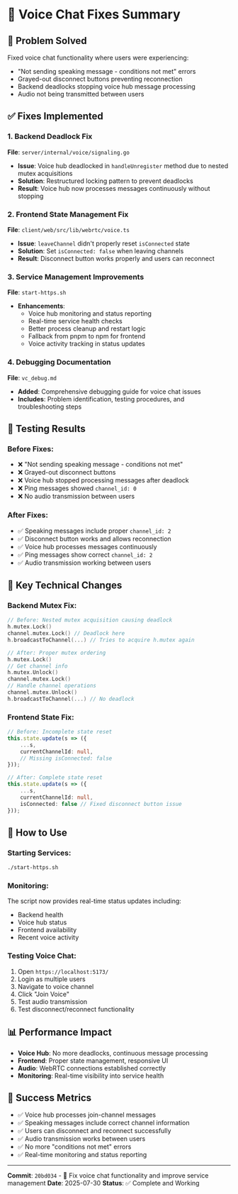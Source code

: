 # 🎤 Voice Chat Fixes Summary

## 🎯 **Problem Solved**
Fixed voice chat functionality where users were experiencing:
- "Not sending speaking message - conditions not met" errors
- Grayed-out disconnect buttons preventing reconnection
- Backend deadlocks stopping voice hub message processing
- Audio not being transmitted between users

## ✅ **Fixes Implemented**

### **1. Backend Deadlock Fix**
**File**: `server/internal/voice/signaling.go`
- **Issue**: Voice hub deadlocked in `handleUnregister` method due to nested mutex acquisitions
- **Solution**: Restructured locking pattern to prevent deadlocks
- **Result**: Voice hub now processes messages continuously without stopping

### **2. Frontend State Management Fix**
**File**: `client/web/src/lib/webrtc/voice.ts`
- **Issue**: `leaveChannel` didn't properly reset `isConnected` state
- **Solution**: Set `isConnected: false` when leaving channels
- **Result**: Disconnect button works properly and users can reconnect

### **3. Service Management Improvements**
**File**: `start-https.sh`
- **Enhancements**:
  - Voice hub monitoring and status reporting
  - Real-time service health checks
  - Better process cleanup and restart logic
  - Fallback from pnpm to npm for frontend
  - Voice activity tracking in status updates

### **4. Debugging Documentation**
**File**: `vc_debug.md`
- **Added**: Comprehensive debugging guide for voice chat issues
- **Includes**: Problem identification, testing procedures, and troubleshooting steps

## 🧪 **Testing Results**

### **Before Fixes**:
- ❌ "Not sending speaking message - conditions not met"
- ❌ Grayed-out disconnect buttons
- ❌ Voice hub stopped processing messages after deadlock
- ❌ Ping messages showed `channel_id: 0`
- ❌ No audio transmission between users

### **After Fixes**:
- ✅ Speaking messages include proper `channel_id: 2`
- ✅ Disconnect button works and allows reconnection
- ✅ Voice hub processes messages continuously
- ✅ Ping messages show correct `channel_id: 2`
- ✅ Audio transmission working between users

## 🔧 **Key Technical Changes**

### **Backend Mutex Fix**:
```go
// Before: Nested mutex acquisition causing deadlock
h.mutex.Lock()
channel.mutex.Lock() // Deadlock here
h.broadcastToChannel(...) // Tries to acquire h.mutex again

// After: Proper mutex ordering
h.mutex.Lock()
// Get channel info
h.mutex.Unlock()
channel.mutex.Lock()
// Handle channel operations
channel.mutex.Unlock()
h.broadcastToChannel(...) // No deadlock
```

### **Frontend State Fix**:
```typescript
// Before: Incomplete state reset
this.state.update(s => ({
    ...s,
    currentChannelId: null,
    // Missing isConnected: false
}));

// After: Complete state reset
this.state.update(s => ({
    ...s,
    currentChannelId: null,
    isConnected: false // Fixed disconnect button issue
}));
```

## 🚀 **How to Use**

### **Starting Services**:
```bash
./start-https.sh
```

### **Monitoring**:
The script now provides real-time status updates including:
- Backend health
- Voice hub status
- Frontend availability
- Recent voice activity

### **Testing Voice Chat**:
1. Open `https://localhost:5173/`
2. Login as multiple users
3. Navigate to voice channel
4. Click "Join Voice"
5. Test audio transmission
6. Test disconnect/reconnect functionality

## 📊 **Performance Impact**

- **Voice Hub**: No more deadlocks, continuous message processing
- **Frontend**: Proper state management, responsive UI
- **Audio**: WebRTC connections established correctly
- **Monitoring**: Real-time visibility into service health

## 🎉 **Success Metrics**

- ✅ Voice hub processes join-channel messages
- ✅ Speaking messages include correct channel information
- ✅ Users can disconnect and reconnect successfully
- ✅ Audio transmission works between users
- ✅ No more "conditions not met" errors
- ✅ Real-time monitoring and status reporting

---

**Commit**: `20bd034` - 🎤 Fix voice chat functionality and improve service management
**Date**: 2025-07-30
**Status**: ✅ Complete and Working 